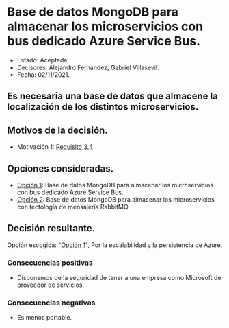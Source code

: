 # Base de datos MongoDB para almacenar los microservicios con bus dedicado Azure Service Bus.

* Estado: Aceptada.
* Decisores: Alejandro Fernandez, Gabriel Villasevil.
* Fecha: 02/11/2021.

## Es necesaria una base de datos que almacene la localización de los distintos microservicios.

## Motivos de la decisión.

* Motivación 1: [Requisito 3.4](https://github.com/santo2927/DAS-2021-22-/blob/master/Requisitos/R3.4%20Almacenar%20Lolalización%20de%20Microservicios.txt)

## Opciones consideradas.

* [Opción 1](https://github.com/santo2927/DAS-2021-22-/edit/master/Decisión%20de%20diseño%205.1.md): Base de datos MongoDB para almacenar los microservicios con bus dedicado Azure Service Bus.
* [Opción 2](https://github.com/santo2927/DAS-2021-22-/edit/master/Decisión%20de%20diseño%205.2.md): Base de datos MongoDB para almacenar los microservicios con tectología de mensajería RabbitMQ.

## Decisión resultante.

Opción escogida: "[Opción 1](https://github.com/santo2927/DAS-2021-22-/edit/master/Decisión%20de%20diseño%205.1.md)", Por la escalabilidad y la persistencia de Azure.

### Consecuencias positivas

* Disponemos de la seguridad de tener a una empresa como Microsoft de proveedor de servicios.

### Consecuencias negativas

* Es menos portable.
